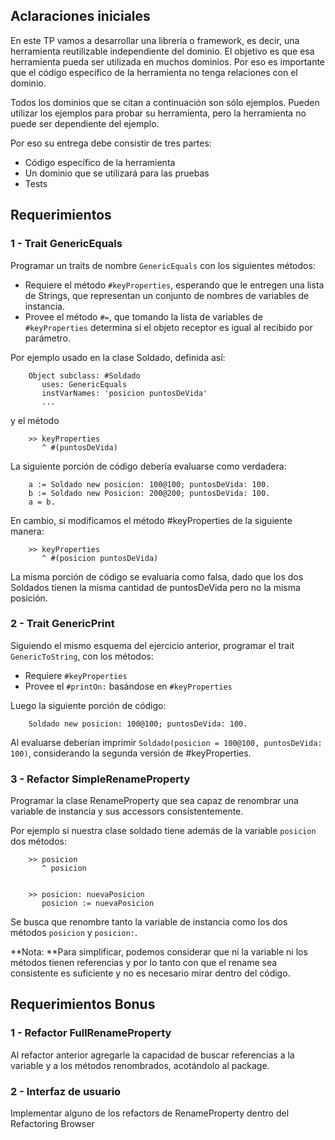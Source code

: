 ## []()Aclaraciones iniciales
En este TP vamos a desarrollar una librería o framework, es decir, una herramienta reutilizable independiente del dominio. El objetivo es que esa herramienta pueda ser utilizada en muchos dominios. Por eso es importante que el código específico de la herramienta no tenga relaciones con el dominio. 


Todos los dominios que se citan a continuación son sólo ejemplos. Pueden utilizar los ejemplos para probar su herramienta, pero la herramienta no puede ser dependiente del ejemplo.


Por eso su entrega debe consistir de tres partes:

* Código específico de la herramienta
* Un dominio que se utilizará para las pruebas
* Tests

## []()Requerimientos

### []()1 - Trait GenericEquals


Programar un traits de nombre `GenericEquals` con los siguientes métodos:
* Requiere el método `#keyProperties`, esperando que le entregen una lista de Strings, que representan un conjunto de nombres de variables de instancia.
* Provee el método `#=`, que tomando la lista de variables de `#keyProperties` determina si el objeto receptor es igual al recibido por parámetro.



Por ejemplo usado en la clase Soldado, definida así:




        Object subclass: #Soldado
           uses: GenericEquals
           instVarNames: 'posicion puntosDeVida'
           ...


y el método 




        >> keyProperties
           ^ #(puntosDeVida)


La siguiente porción de código debería evaluarse como verdadera:




        a := Soldado new posicion: 100@100; puntosDeVida: 100.
        b := Soldado new Posicion: 200@200; puntosDeVida: 100.
        a = b.


En cambio, si modificamos el método #keyProperties de la siguiente manera:

        




        >> keyProperties
           ^ #(posicion puntosDeVida)


La misma porción de código se evaluaría como falsa, dado que los dos Soldados tienen la misma cantidad de puntosDeVida pero no la misma posición.

### []()2 - Trait GenericPrint

Siguiendo el mismo esquema del ejercicio anterior, programar el trait `GenericToString`, con los métodos:

* Requiere `#keyProperties`
* Provee el `#printOn:` basándose en `#keyProperties`


Luego la siguiente porción de código:





        Soldado new posicion: 100@100; puntosDeVida: 100.



Al evaluarse deberían imprimir `Soldado(posicion = 100@100, puntosDeVida: 100)`, considerando la segunda versión de #keyProperties.
### []()3 - Refactor SimpleRenameProperty

Programar la clase RenameProperty que sea capaz de renombrar una variable de instancia y sus accessors consistentemente.


Por ejemplo si nuestra clase soldado tiene además de la variable `posicion` dos métodos:




        >> posicion
           ^ posicion


        >> posicion: nuevaPosicion
           posicion := nuevaPosicion


Se busca que renombre tanto la variable de instancia como los dos métodos `posicion` y `posicion:`.


**Nota: **Para simplificar, podemos considerar que ni la variable ni los métodos tienen referencias y por lo tanto con que el rename sea consistente es suficiente y no es necesario mirar dentro del código.


## []()Requerimientos Bonus

### []()1 - Refactor FullRenameProperty

Al refactor anterior agregarle la capacidad de buscar referencias a la variable y a los métodos renombrados, acotándolo al package.


### []()2 - Interfaz de usuario

Implementar alguno de los refactors de RenameProperty dentro del Refactoring Browser